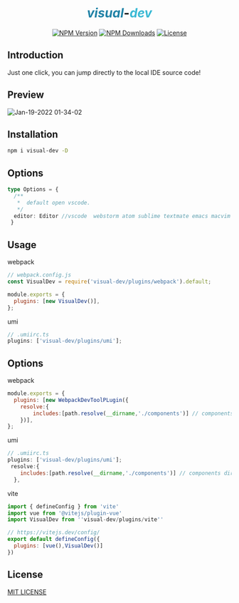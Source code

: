 <h1 align="center"><i style="color:#2082a6">visual</i>-<i style="color:#3ab9d4">dev</i> </h1>

<p align="center">
  <a href="https://www.npmjs.com/package/visual-dev" target="_blank" rel="noopener noreferrer"><img src="https://badgen.net/npm/v/visual-dev" alt="NPM Version" /></a>
  <a href="https://www.npmjs.com/package/visual-dev" target="_blank" rel="noopener noreferrer"><img src="https://badgen.net/npm/dt/visual-dev" alt="NPM Downloads" /></a>
  <!-- <a href="https://nodejs.org/" target="_blank" rel="noopener noreferrer"><img src="https://badgen.net/npm/node/visual-dev" alt="Node.js" /></a> -->
  <a href="https://github.com/wen-haoming/visual-dev/blob/master/LICENSE" target="_blank" rel="noopener noreferrer"><img src="https://badgen.net/github/license/wen-haoming/visual-dev" alt="License" /></a>
</p>

## Introduction

Just one click, you can jump directly to the local IDE source code!

## Preview
![Jan-19-2022 01-34-02](https://user-images.githubusercontent.com/42735363/149988859-8577c98f-74ef-4a36-81a1-682d0e405253.gif)

## Installation

```bash
npm i visual-dev -D
```

## Options

```typescript
type Options = {
  /**
   *  default open vscode.
   */
  editor: Editor //vscode  webstorm atom sublime textmate emacs macvim phpstorm idea
 }
```

## Usage

webpack

```js
// webpack.config.js
const VisualDev = require('visual-dev/plugins/webpack').default;

module.exports = {
  plugins: [new VisualDev()],
};
```

umi

```js
// .umiirc.ts
plugins: ['visual-dev/plugins/umi'];
```

## Options

webpack

```js
module.exports = {
  plugins: [new WebpackDevToolPLugin({
    resolve:{
        includes:[path.resolve(__dirname,'./components')] // components dir
    })],
};
```

umi

```js
// .umiirc.ts
plugins: ['visual-dev/plugins/umi'];
 resolve:{
    includes:[path.resolve(__dirname,'./components')] // components dir
  },
```

vite

```js
import { defineConfig } from 'vite'
import vue from '@vitejs/plugin-vue'
import VisualDev from ''visual-dev/plugins/vite''

// https://vitejs.dev/config/
export default defineConfig({
  plugins: [vue(),VisualDev()]
})
```

## License

[MIT LICENSE](./LICENSE)

